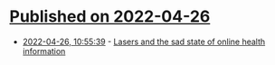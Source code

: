 # [Published on 2022-04-26](index.md)

* [2022-04-26, 10:55:39](https://news.ycombinator.com/item?id=31165916) - [Lasers and the sad state of online health information](https://blog.tjcx.me/p/lasers-and-the-sad-state-of-online)
